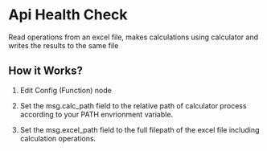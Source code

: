 
# Api Health Check
Read operations from an excel file, makes calculations using calculator and writes the results to the same file

## How it Works?
1. Edit Config (Function) node

2. Set the msg.calc_path field to the relative path of calculator process according to
your PATH envrionment variable.

3. Set the msg.excel_path field to the full filepath of the excel file including
calculation operations.